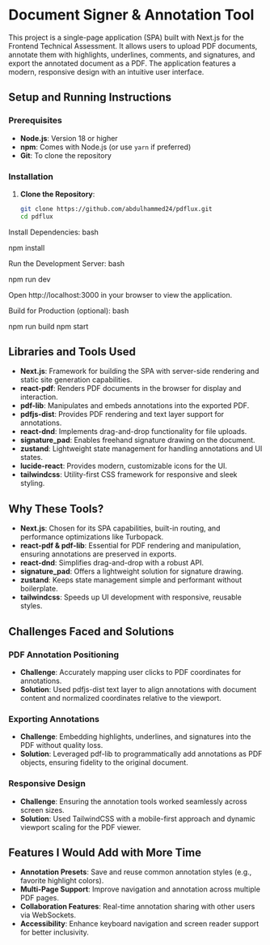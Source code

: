 # Document Signer & Annotation Tool

This project is a single-page application (SPA) built with Next.js for the Frontend Technical Assessment. It allows users to upload PDF documents, annotate them with highlights, underlines, comments, and signatures, and export the annotated document as a PDF. The application features a modern, responsive design with an intuitive user interface.

## Setup and Running Instructions

### Prerequisites
- **Node.js**: Version 18 or higher
- **npm**: Comes with Node.js (or use `yarn` if preferred)
- **Git**: To clone the repository

### Installation
1. **Clone the Repository**:
   ```bash
   git clone https://github.com/abdulhammed24/pdflux.git
   cd pdflux

Install Dependencies:
bash

npm install

Run the Development Server:
bash

npm run dev

Open http://localhost:3000 in your browser to view the application.

Build for Production (optional):
bash

npm run build
npm start

## Libraries and Tools Used

- **Next.js**: Framework for building the SPA with server-side rendering and static site generation capabilities.  
- **react-pdf**: Renders PDF documents in the browser for display and interaction.  
- **pdf-lib**: Manipulates and embeds annotations into the exported PDF.  
- **pdfjs-dist**: Provides PDF rendering and text layer support for annotations.  
- **react-dnd**: Implements drag-and-drop functionality for file uploads.  
- **signature_pad**: Enables freehand signature drawing on the document.  
- **zustand**: Lightweight state management for handling annotations and UI states.  
- **lucide-react**: Provides modern, customizable icons for the UI.  
- **tailwindcss**: Utility-first CSS framework for responsive and sleek styling.  

## Why These Tools?

- **Next.js**: Chosen for its SPA capabilities, built-in routing, and performance optimizations like Turbopack.  
- **react-pdf & pdf-lib**: Essential for PDF rendering and manipulation, ensuring annotations are preserved in exports.  
- **react-dnd**: Simplifies drag-and-drop with a robust API.  
- **signature_pad**: Offers a lightweight solution for signature drawing.  
- **zustand**: Keeps state management simple and performant without boilerplate.  
- **tailwindcss**: Speeds up UI development with responsive, reusable styles.  

## Challenges Faced and Solutions

### PDF Annotation Positioning  
- **Challenge**: Accurately mapping user clicks to PDF coordinates for annotations.  
- **Solution**: Used pdfjs-dist text layer to align annotations with document content and normalized coordinates relative to the viewport.  

### Exporting Annotations  
- **Challenge**: Embedding highlights, underlines, and signatures into the PDF without quality loss.  
- **Solution**: Leveraged pdf-lib to programmatically add annotations as PDF objects, ensuring fidelity to the original document.  

### Responsive Design  
- **Challenge**: Ensuring the annotation tools worked seamlessly across screen sizes.  
- **Solution**: Used TailwindCSS with a mobile-first approach and dynamic viewport scaling for the PDF viewer.  

## Features I Would Add with More Time

- **Annotation Presets**: Save and reuse common annotation styles (e.g., favorite highlight colors).  
- **Multi-Page Support**: Improve navigation and annotation across multiple PDF pages.  
- **Collaboration Features**: Real-time annotation sharing with other users via WebSockets.  
- **Accessibility**: Enhance keyboard navigation and screen reader support for better inclusivity.  

